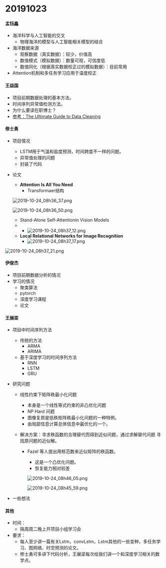 # 20191023

#### 孟钰鑫

- 海洋科学与人工智能的交叉
  - 物理海洋的模型与人工智能相关模型的结合
- 海洋数据来源
  - 观察数据（真实数据）：较少，价值高
  - 数值模式（模拟数据）：数量可观，可信度低
  - 数值同化（根据真实数据校正过的模拟数据）：目前常用
- Attention机制和多任务学习应用于温度校正

#### 王益国

- 项目前期数据处理的基本方法。
- 时间序列异常值检测方法。
- 为什么要读在职博士？
- [参考：The Ultimate Guide to Data Cleaning](https://towardsdatascience.com/the-ultimate-guide-to-data-cleaning-3969843991d4)

#### 修士勇

- 项目情况
  - LSTM用于气温和盐度预测，时间跨度不一样的问题。
  - 异常值处理的问题
  - 封装了代码

- 论文

  - **Attention** **Is All You Need** 
    - Transformaer结构

  ![2019-10-24_08h36_37.png](http://pz38o5vs6.bkt.clouddn.com/2019-10-24_08h36_37.png)

  ![2019-10-24_08h36_50.png](http://pz38o5vs6.bkt.clouddn.com/2019-10-24_08h36_50.png)

  - Stand-Alone Self-Attentionin Vision Models
  - - ![2019-10-24_08h37_12.png](http://pz38o5vs6.bkt.clouddn.com/2019-10-24_08h37_12.png)
  - **Local Relational Networks for Image Recognition**
    - ![2019-10-24_08h37_17.png](http://pz38o5vs6.bkt.clouddn.com/2019-10-24_08h37_17.png)

![2019-10-24_08h37_21.png](http://pz38o5vs6.bkt.clouddn.com/2019-10-24_08h37_21.png)

#### 伊俊杰

- 项目前期数据分析的情况
- 学习的情况
  - 聚类算法
  - pytorch
  - 深度学习课程
  - 论文

#### 王展梁

- 项目中时间序列方法

  - 传统的方法
    - ARMA
    - ARIMA
  - 基于深度学习的时间序列方法
    - RNN
    - LSTM
    - GRU

- 研究问题

  - 线性约束下矩阵秩最小化问题

    - 本身是一个线性等式约束的非凸优化问题
    - NP Hard 问题
    - 图像复原是低秩矩阵秩最小化问题的一种特例。
    - 由局部信息计算总体信息中最优化的一个。

  - 解决方案：寻求秩函数的合理替代而得到近似问题，通过求解替代问题
    寻找原问题的近似解。

    - Fazel 等人提出用核范数来近似矩阵的秩函数。

      - 这是一个凸优化问题。
      - 恢复能力相对较差

      ![2019-10-24_08h46_05.png](http://pz38o5vs6.bkt.clouddn.com/2019-10-24_08h46_05.png)

      

      

      ![2019-10-24_08h45_59.png](http://pz38o5vs6.bkt.clouddn.com/2019-10-24_08h45_59.png)

- 一些想法

#### 其他

- 时间：
  - 隔周周二晚上开项目小组学习会
- 要求：
  - 每人至少讲一篇有关Lstm，convLstm，Lstm其他的一些变种，多任务学习、图网络、时空预测的论文。
  - 修士勇可多讲下代码分析，王展梁每次给我们讲一个和深度学习相关的数学点。